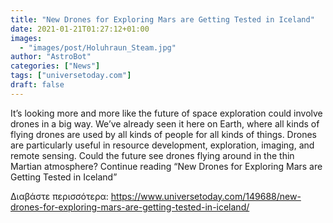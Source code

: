 ```yaml
---
title: "New Drones for Exploring Mars are Getting Tested in Iceland"
date: 2021-01-21T01:27:12+01:00
images:
  - "images/post/Holuhraun_Steam.jpg"
author: "AstroBot"
categories: ["News"]
tags: ["universetoday.com"]
draft: false
---
```


It’s looking more and more like the future of space exploration could involve drones in a big way. We’ve already seen it here on Earth, where all kinds of flying drones are used by all kinds of people for all kinds of things. Drones are particularly useful in resource development, exploration, imaging, and remote sensing. Could the future see drones flying around in the thin Martian atmosphere? Continue reading “New Drones for Exploring Mars are Getting Tested in Iceland” 

Διαβάστε περισσότερα: https://www.universetoday.com/149688/new-drones-for-exploring-mars-are-getting-tested-in-iceland/
